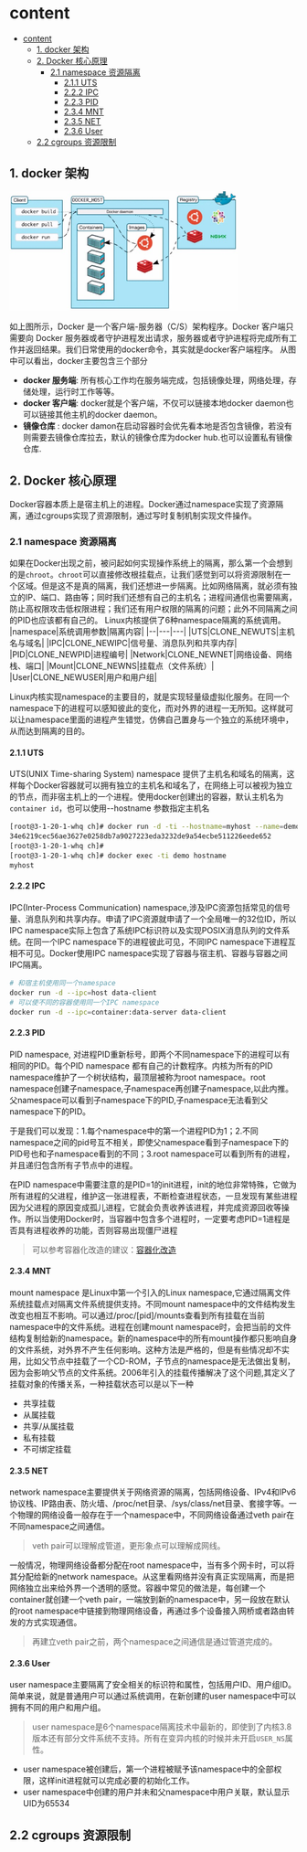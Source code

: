 # content
- [content](#content)
  - [1. docker 架构](#1-docker-架构)
  - [2. Docker 核心原理](#2-docker-核心原理)
    - [2.1 namespace 资源隔离](#21-namespace-资源隔离)
      - [2.1.1 UTS](#211-uts)
      - [2.2.2 IPC](#222-ipc)
      - [2.2.3 PID](#223-pid)
      - [2.3.4 MNT](#234-mnt)
      - [2.3.5 NET](#235-net)
      - [2.3.6 User](#236-user)
  - [2.2 cgroups 资源限制](#22-cgroups-资源限制)

## 1. docker 架构
<img src="../image/docker-infra.jpg" alt="瀑布模式" width="400" >

如上图所示，Docker 是一个客户端-服务器（C/S）架构程序。Docker 客户端只需要向 Docker 服务器或者守护进程发出请求，服务器或者守护进程将完成所有工作并返回结果。我们日常使用的docker命令，其实就是docker客户端程序。
从图中可以看出，docker主要包含三个部分
- **docker 服务端**: 所有核心工作均在服务端完成，包括镜像处理，网络处理，存储处理，运行时工作等等。
- **docker 客户端**: docker就是个客户端，不仅可以链接本地docker daemon也可以链接其他主机的docker daemon。
- **镜像仓库** : docker damon在启动容器时会优先看本地是否包含镜像，若没有则需要去镜像仓库拉去，默认的镜像仓库为docker hub.也可以设置私有镜像仓库.

## 2. Docker 核心原理
Docker容器本质上是宿主机上的进程。Docker通过namespace实现了资源隔离，通过cgroups实现了资源限制，通过写时复制机制实现文件操作。

### 2.1 namespace 资源隔离
如果在Docker出现之前，被问起如何实现操作系统上的隔离，那么第一个会想到的是`chroot`。`chroot`可以直接修改根挂载点，让我们感觉到可以将资源限制在一个区域。但是这不是真的隔离，我们还想进一步隔离。比如网络隔离，就必须有独立的IP、端口、路由等；同时我们还想有自己的主机名；进程间通信也需要隔离，防止高权限攻击低权限进程；我们还有用户权限的隔离的问题；此外不同隔离之间的PID也应该都有自己的。
Linux内核提供了6种namespace隔离的系统调用。
|namespace|系统调用参数|隔离内容|
|--|---|---|
|UTS|CLONE_NEWUTS|主机名与域名|
|IPC|CLONE_NEWIPC|信号量、消息队列和共享内存|
|PID|CLONE_NEWPID|进程编号|
|Network|CLONE_NEWNET|网络设备、网络栈、端口|
|Mount|CLONE_NEWNS|挂载点（文件系统）|
|User|CLONE_NEWUSER|用户和用户组|

Linux内核实现namespace的主要目的，就是实现轻量级虚拟化服务。在同一个namespace下的进程可以感知彼此的变化，而对外界的进程一无所知。这样就可以让namespace里面的进程产生错觉，仿佛自己置身与一个独立的系统环境中，从而达到隔离的目的。

#### 2.1.1 UTS
UTS(UNIX Time-sharing System) namespace 提供了主机名和域名的隔离，这样每个Docker容器就可以拥有独立的主机名和域名了，在网络上可以被视为独立的节点，而非宿主机上的一个进程。使用docker创建出的容器，默认主机名为`container id`，也可以使用--hostname 参数指定主机名
```bash
[root@3-1-20-1-whq ch]# docker run -d -ti --hostname=myhost --name=demo ubuntu top
34e6219cec56ae3627e0258db7a9027223eda3232de9a54ecbe511226eede652
[root@3-1-20-1-whq ch]# 
[root@3-1-20-1-whq ch]# docker exec -ti demo hostname
myhost
```
#### 2.2.2 IPC
IPC(Inter-Process Communication) namespace,涉及IPC资源包括常见的信号量、消息队列和共享内存。申请了IPC资源就申请了一个全局唯一的32位ID，所以IPC namespace实际上包含了系统IPC标识符以及实现POSIX消息队列的文件系统。在同一个IPC namespace下的进程彼此可见，不同IPC namespace下进程互相不可见。Docker使用IPC namespace实现了容器与宿主机、容器与容器之间IPC隔离。
```bash
# 和宿主机使用同一个namespace
docker run -d --ipc=host data-client
# 可以使不同的容器使用同一个IPC namespace
docker run -d --ipc=container:data-server data-client
```
#### 2.2.3 PID
PID namespace, 对进程PID重新标号，即两个不同namespace下的进程可以有相同的PID。每个PID namespace 都有自己的计数程序。内核为所有的PID namespace维护了一个树状结构，最顶层被称为root namespace。root namespace创建子namespace,子namespace再创建子namespace,以此内推。父namespace可以看到子namespace下的PID,子namespace无法看到父namespace下的PID。

于是我们可以发现：1.每个namespace中的第一个进程PID为1；2.不同namespace之间的pid号互不相关，即使父namespace看到子namespace下的PID号也和子namespace看到的不同；3.root namespace可以看到所有的进程，并且递归包含所有子节点中的进程。

在PID namespace中需要注意的是PID=1的init进程，init的地位非常特殊，它做为所有进程的父进程，维护这一张进程表，不断检查进程状态，一旦发现有某些进程因为父进程的原因变成孤儿进程，它就会负责收养该进程，并完成资源回收等操作。所以当使用Docker时，当容器中包含多个进程时，一定要考虑PID=1进程是否具有进程收养的功能，否则容易出现僵尸进程

> 可以参考容器化改造的建议：[容器化改造](containergo.md)

#### 2.3.4 MNT
mount namespace 是Linux中第一个引入的Linux namespace,它通过隔离文件系统挂载点对隔离文件系统提供支持。不同mount namespace中的文件结构发生改变也相互不影响。可以通过/proc/[pid]/mounts查看到所有挂载在当前namespace中的文件系统。进程在创建mount namespace时，会把当前的文件结构复制给新的namespace。新的namespace中的所有mount操作都只影响自身的文件系统，对外界不产生任何影响。这种方法是严格的，但是有些情况却不实用，比如父节点中挂载了一个CD-ROM，子节点的namespace是无法做出复制，因为会影响父节点的文件系统。2006年引入的挂载传播解决了这个问题,其定义了挂载对象的传播关系，一种挂载状态可以是以下一种
- 共享挂载
- 从属挂载
- 共享/从属挂载
- 私有挂载
- 不可绑定挂载

#### 2.3.5 NET
network namespace主要提供关于网络资源的隔离，包括网络设备、IPv4和IPv6协议栈、IP路由表、防火墙、/proc/net目录、/sys/class/net目录、套接字等。一个物理的网络设备一般存在于一个namespace中，不同网络设备通过veth pair在不同namespace之间通信。
> veth pair可以理解成管道，更形象点可以理解成网线。

一般情况，物理网络设备都分配在root namespace中，当有多个网卡时，可以将其分配给新的network namespace。从这里看网络并没有真正实现隔离，而是把网络独立出来给外界一个透明的感觉。容器中常见的做法是，每创建一个container就创建一个veth pair，一端放到新的namespace中，另一段放在默认的root namespace中链接到物理网络设备，再通过多个设备接入网桥或者路由转发的方式实现通信。
> 再建立veth pair之前，两个namespace之间通信是通过管道完成的。

#### 2.3.6 User
user namespace主要隔离了安全相关的标识符和属性，包括用户ID、用户组ID。简单来说，就是普通用户可以通过系统调用，在新创建的user namespace中可以拥有不同的用户和用户组。
> user namespace是6个namespace隔离技术中最新的，即使到了内核3.8版本还有部分文件系统不支持。所有在变异内核的时候并未开启`USER_NS`属性。

- user namespace被创建后，第一个进程被赋予该namespace中的全部权限，这样init进程就可以完成必要的初始化工作。
- user namespace中创建的用户并未和父namespace中用户关联，默认显示UID为65534

## 2.2 cgroups 资源限制